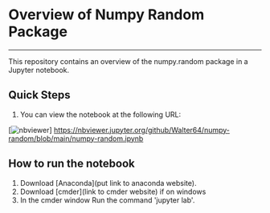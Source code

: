 # Overview of Numpy Random Package

---

This repository contains an overview of the numpy.random package in a Jupyter notebook.

## Quick Steps

1. You can view the notebook at the following URL:

[![nbviewer](https://raw.githubusercontent.com/jupyter/design/master/logos/Badges/nbviewer_badge.svg)]
https://nbviewer.jupyter.org/github/Walter64/numpy-random/blob/main/numpy-random.ipynb

## How to run the notebook

1. Download [Anaconda](put link to anaconda website).
2. Download [cmder](link to cmder website) if on windows
3. In the cmder window Run the command 'jupyter lab'.
